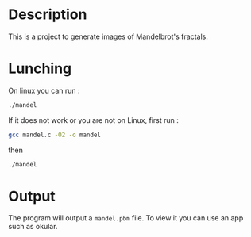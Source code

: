 # Description

This is a project to generate images of Mandelbrot's fractals.

# Lunching

On linux you can run :
```bash
./mandel
```
If it does not work or you are not on Linux, first run :
```bash
gcc mandel.c -O2 -o mandel
```
then
```bash
./mandel
```
# Output

The program will output a `mandel.pbm` file. To view it you can use an app such as okular.